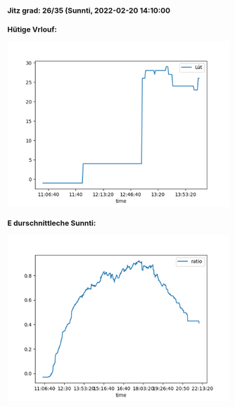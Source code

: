 ### Jitz grad: 26/35 (Sunnti, 2022-02-20 14:10:00

### Hütige Vrlouf:
![Graph](Today.png)

### E durschnittleche Sunnti:
![Graph](Sunnti.png)